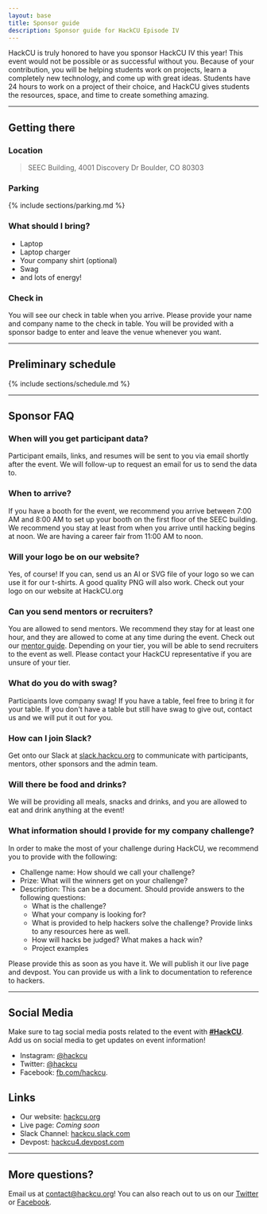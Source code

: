 ```yaml
---
layout: base
title: Sponsor guide
description: Sponsor guide for HackCU Episode IV
---
```


HackCU is truly honored to have you sponsor HackCU IV this year! This event would not be possible or as successful without you. 
Because of your contribution, you will be helping students work on projects, learn a completely new technology, and come up with great ideas. Students have 24 hours to work on a project of their choice, and HackCU gives students the resources, space, and time to create something amazing.

---

## Getting there

### Location

>SEEC Building, 4001 Discovery Dr
>Boulder, CO 80303

### Parking

{% include sections/parking.md %}

### What should I bring?

- Laptop
- Laptop charger
- Your company shirt (optional)
- Swag
- and lots of energy!

### Check in

You will see our check in table when you arrive. Please provide your name and company name to the check in table. You will be provided with a sponsor badge to enter and leave the venue whenever you want.



---

## Preliminary schedule


{% include sections/schedule.md %}

---
## Sponsor FAQ


### When will you get participant data?
Participant emails, links, and resumes will be sent to you via email shortly after the event. We will follow-up to request
an email for us to send the data to.


### When to arrive?
If you have a booth for the event, we recommend you arrive between 7:00 AM and 8:00 AM to
set up your booth on the first floor of the SEEC building. We recommend you stay at least
from when you arrive until hacking begins at noon. We are having a career fair 
from 11:00 AM to noon.


### Will your logo be on our website?
Yes, of course! If you can, send us an AI or SVG file of your logo so we can use it for our t-shirts.
A good quality PNG will also work. Check out your logo on our website at HackCU.org

### Can you send mentors or recruiters?
You are allowed to send mentors. We recommend they stay for at least one hour, and they are
allowed to come at any time during the event. Check out our [mentor guide](../mentor/). Depending on your tier, you will be able
to send recruiters to the event as well. Please contact your HackCU representative if you are unsure of your tier.

### What do you do with swag?
Participants love company swag! If you have a table, feel free to bring it for your table. If you don't
have a table but still have swag to give out, contact us and we will put it out for you.


### How can I join Slack?

Get onto our Slack at [slack.hackcu.org](https://slack.hackcu.org) to communicate with participants, mentors, other sponsors
and the admin team.

### Will there be food and drinks?
We will be providing all meals, snacks and drinks, and you are allowed to eat and drink
anything at the event!

### What information should I provide for my company challenge?
In order to make the most of your challenge during HackCU, we recommend you to provide with the following:

- Challenge name: How should we call your challenge? 
- Prize: What will the winners get on your challenge?
- Description: This can be a document. Should provide answers to the following questions:
  - What is the challenge?
  - What your company is looking for?
  - What is provided to help hackers solve the challenge? Provide links to any resources here as well.
  - How will hacks be judged? What makes a hack win?
  - Project examples 
  
Please provide this as soon as you have it. We will publish it our live page and devpost. You can provide us with a link to documentation to reference to hackers.



---

## Social Media

Make sure to tag social media posts related to the event with **[\#HackCU](https://twitter.com/search?q=%23hackcu)**. Add us on social media to get updates on event information!
- Instagram: [@hackcu](https://www.instagram.com/hackcu/?hl=en)
- Twitter: [@hackcu](https://twitter.com/hackcu) 
- Facebook: [fb.com/hackcu](https://www.facebook.com/HackCU/). 


## Links

- Our website: [hackcu.org](https://hackcu.org)
- Live page: *Coming soon*
- Slack Channel: [hackcu.slack.com](https://hackcu.slack.com)
- Devpost: [hackcu4.devpost.com](https://hackcu4.devpost.com) 

----

## More questions?

Email us at [contact@hackcu.org](mailto:contact@hackcu.org)! You can also reach out to us on our [Twitter](https://twitter.com/hackcu) or [Facebook](https://www.facebook.com/HackCU/).
